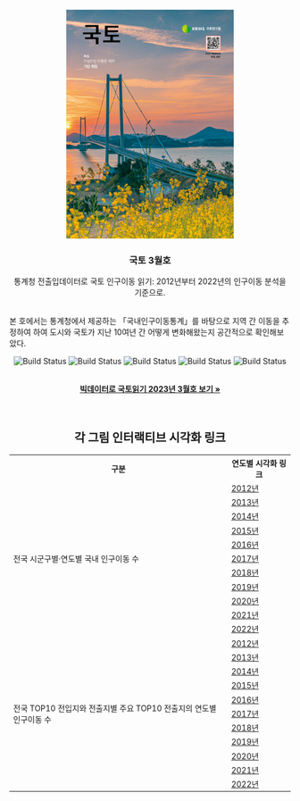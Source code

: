 <!-- KRIHS Magazine Information -->
<br />
<div align="center">
  <a href="https://github.com/ycanns/Graphs">
    <img src="KRIHS_icon/KRIHS_Magazine_202303.png" alt="ci_14" width="300" height="410">
  </a>
  
<h3 align="center">국토 3월호</h3>

  <p align="center">
    통계청 전출입데이터로 국토 인구이동 읽기: 2012년부터 2022년의 인구이동 분석을 기준으로.
    <br /><br /></p><p align="left">
    본 호에서는 통계청에서 제공하는 「국내인구이동통계」를 바탕으로 지역 간 이동을 추정하여 하여 도시와 국토가 지난 10여년 간 어떻게 변화해왔는지 공간적으로 확인해보았다.<br /></p><p align="center">
    
    
![Build Status](https://img.shields.io/badge/python-python?color=9cf&logo=python)
![Build Status](https://img.shields.io/badge/R-R?color=lightblue&logo=R)
![Build Status](https://img.shields.io/badge/Mapbox-Mapbox?color=black&logo=Mapbox)
![Build Status](https://img.shields.io/badge/leaflet-leaflet?color=green&logo=leaflet)
![Build Status](https://img.shields.io/badge/Jupyter-Jupyter?color=white&logo=Jupyter)

 <br> <a href="https://library.krihs.re.kr/dl_image2/IMG/07/000000034906/SERVICE/000000034906_01.PDF"><strong>빅데이터로 국토읽기 2023년 3월호 보기 »</strong></a>
    <br />

<br> 
  <h2>각 그림 인터랙티브 시각화 링크</h2>

<table style="width:%">
  <tr>
    <th>구분</th>
    <th>연도별 시각화 링크</th>
  </tr>

  <tr>
    <td rowspan="11">전국 시군구별·연도별 국내 인구이동 수</td>
    <td><a href="https://ycanns.github.io/Graphs/POP_move_Ipu_2012.html"> 2012년 </a></td>
      <tr><td><a href="https://ycanns.github.io/Graphs/POP_move_Ipu_2013.html"> 2013년 </a></td></tr>
      <tr><td><a href="https://ycanns.github.io/Graphs/POP_move_Ipu_2014.html"> 2014년 </a></td></tr>
      <tr><td><a href="https://ycanns.github.io/Graphs/POP_move_Ipu_2015.html"> 2015년 </a></td></tr>
      <tr><td><a href="https://ycanns.github.io/Graphs/POP_move_Ipu_2016.html"> 2016년 </a></td></tr>
      <tr><td><a href="https://ycanns.github.io/Graphs/POP_move_Ipu_2017.html"> 2017년 </a></td></tr>
      <tr><td><a href="https://ycanns.github.io/Graphs/POP_move_Ipu_2018.html"> 2018년 </a></td></tr>
      <tr><td><a href="https://ycanns.github.io/Graphs/POP_move_Ipu_2019.html"> 2019년 </a></td></tr>
      <tr><td><a href="https://ycanns.github.io/Graphs/POP_move_Ipu_2020.html"> 2020년 </a></td></tr>
      <tr><td><a href="https://ycanns.github.io/Graphs/POP_move_Ipu_2021.html"> 2021년 </a></td></tr>
      <tr><td><a href="https://ycanns.github.io/Graphs/POP_move_Ipu_2022.html"> 2022년 </a></td></tr>
    <tr>
    <td rowspan="11">전국 TOP10 전입지와 전출지별 주요 TOP10 전출지의 연도별 인구이동 수</td>
    <td><a href="https://ycanns.github.io/Graphs/POP_OD_2012_sub.html"> 2012년 </a></td>
      <tr><td><a href="https://ycanns.github.io/Graphs/POP_OD_2013_sub.html"> 2013년 </a></td></tr>
      <tr><td><a href="https://ycanns.github.io/Graphs/POP_OD_2014_sub.html"> 2014년 </a></td></tr>
      <tr><td><a href="https://ycanns.github.io/Graphs/POP_OD_2015_sub.html"> 2015년 </a></td></tr>
      <tr><td><a href="https://ycanns.github.io/Graphs/POP_OD_2016_sub.html"> 2016년 </a></td></tr>
      <tr><td><a href="https://ycanns.github.io/Graphs/POP_OD_2017_sub.html"> 2017년 </a></td></tr>
      <tr><td><a href="https://ycanns.github.io/Graphs/POP_OD_2018_sub.html"> 2018년 </a></td></tr>
      <tr><td><a href="https://ycanns.github.io/Graphs/POP_OD_2019_sub.html"> 2019년 </a></td></tr>
      <tr><td><a href="https://ycanns.github.io/Graphs/POP_OD_2020_sub.html"> 2020년 </a></td></tr>
      <tr><td><a href="https://ycanns.github.io/Graphs/POP_OD_2021_sub.html"> 2021년 </a></td></tr>
      <tr><td><a href="https://ycanns.github.io/Graphs/POP_OD_2022_sub.html"> 2022년 </a></td></tr>
    <tr>
  </tr>
</table>

  </p>
</div>

